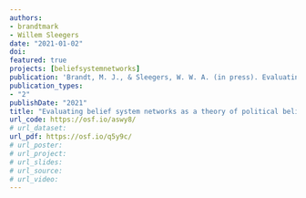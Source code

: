 ```yaml
---
authors:
- brandtmark
- Willem Sleegers
date: "2021-01-02"
doi:
featured: true
projects: [beliefsystemnetworks]
publication: 'Brandt, M. J., & Sleegers, W. W. A. (in press). Evaluating belief system networks as a theory of political belief system dynamics. *Personality and Social Psychology Review*.'
publication_types:
- "2"
publishDate: "2021"
title: "Evaluating belief system networks as a theory of political belief system dynamics"
url_code: https://osf.io/aswy8/
# url_dataset:
url_pdf: https://osf.io/q5y9c/
# url_poster:
# url_project:
# url_slides:
# url_source:
# url_video:
---
```

